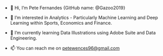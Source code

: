 - 👋 Hi, I’m Pete Fernandes {GitHub name: @Gazoo2019}
- 👀 I’m interested in Analytics - Particularly Machine Learning and Deep Learning within Sports, Economics and Finance. 
- 🌱 I’m currently learning Data Illustrations using Adobe Suite and Data Engineering.  

- 📫 You can reach me on petewences96@gmail.com

<!---
Gazoo2019/Gazoo2019 is a ✨ special ✨ repository because its `README.md` (this file) appears on your GitHub profile.
You can click the Preview link to take a look at your changes.
--->
